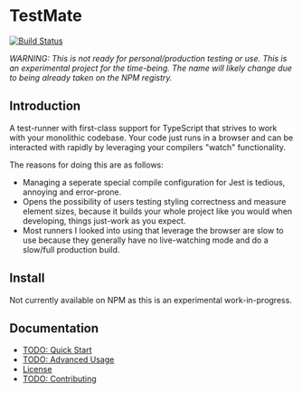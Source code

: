 # TestMate

[![Build Status](https://travis-ci.org/silbinarywolf/testmate.svg?branch=master)](https://travis-ci.org/silbinarywolf/testmate)

*WARNING: This is not ready for personal/production testing or use. This is an experimental project for the time-being. The name will likely change due to being already taken on the NPM registry.*

## Introduction

A test-runner with first-class support for TypeScript that strives to work with your monolithic codebase. Your code just runs in a browser and can be interacted with rapidly by leveraging your compilers "watch" functionality.

The reasons for doing this are as follows:

- Managing a seperate special compile configuration for Jest is tedious, annoying and error-prone.
- Opens the possibility of users testing styling correctness and measure element sizes, because it builds your whole project like you would when developing, things just-work as you expect.
- Most runners I looked into using that leverage the browser are slow to use because they generally have no live-watching mode and do a slow/full production build.

## Install

Not currently available on NPM as this is an experimental work-in-progress.

## Documentation

* [TODO: Quick Start](docs/en/quick-start.md)
* [TODO: Advanced Usage](docs/en/advanced-usage.md)
* [License](LICENSE.md)
* [TODO: Contributing](CONTRIBUTING.md)
